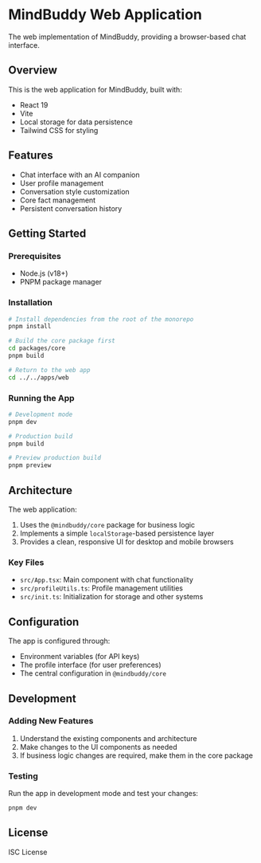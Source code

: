 # MindBuddy Web Application

The web implementation of MindBuddy, providing a browser-based chat interface.

## Overview

This is the web application for MindBuddy, built with:

- React 19
- Vite
- Local storage for data persistence
- Tailwind CSS for styling

## Features

- Chat interface with an AI companion
- User profile management
- Conversation style customization
- Core fact management
- Persistent conversation history

## Getting Started

### Prerequisites

- Node.js (v18+)
- PNPM package manager

### Installation

```bash
# Install dependencies from the root of the monorepo
pnpm install

# Build the core package first
cd packages/core
pnpm build

# Return to the web app
cd ../../apps/web
```

### Running the App

```bash
# Development mode
pnpm dev

# Production build
pnpm build

# Preview production build
pnpm preview
```

## Architecture

The web application:

1. Uses the `@mindbuddy/core` package for business logic
2. Implements a simple `localStorage`-based persistence layer
3. Provides a clean, responsive UI for desktop and mobile browsers

### Key Files

- `src/App.tsx`: Main component with chat functionality
- `src/profileUtils.ts`: Profile management utilities
- `src/init.ts`: Initialization for storage and other systems

## Configuration

The app is configured through:

- Environment variables (for API keys)
- The profile interface (for user preferences)
- The central configuration in `@mindbuddy/core`

## Development

### Adding New Features

1. Understand the existing components and architecture
2. Make changes to the UI components as needed
3. If business logic changes are required, make them in the core package

### Testing

Run the app in development mode and test your changes:

```bash
pnpm dev
```

## License

ISC License
